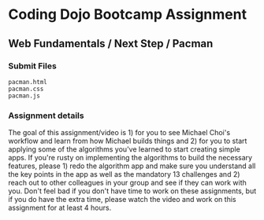 # Coding Dojo Bootcamp Assignment  
## Web Fundamentals / Next Step / Pacman

### Submit Files
```
pacman.html
pacman.css
pacman.js
```

### Assignment details  
The goal of this assignment/video is 1) for you to see Michael Choi's workflow and learn from how Michael builds things and 2) for you to start applying some of the algorithms you've learned to start creating simple apps.  If you're rusty on implementing the algorithms to build the necessary features, please 1) redo the algorithm app and make sure you understand all the key points in the app as well as the mandatory 13 challenges and 2) reach out to other colleagues in your group and see if they can work with you.  Don't feel bad if you don't have time to work on these assignments, but if you do have the extra time, please watch the video and work on this assignment for at least 4 hours.

